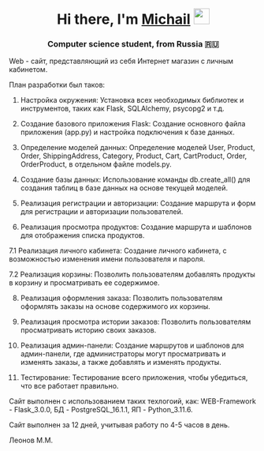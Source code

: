 <h1 align="center">Hi there, I'm <a href="https://daniilshat.ru/" target="_blank">Michail</a> 
<img src="https://github.com/blackcater/blackcater/raw/main/images/Hi.gif" height="32"/></h1>
<h3 align="center">Computer science student, from Russia 🇷🇺</h3>



Web - сайт, представляющий из себя Интернет магазин с личным кабинетом.

План разработки был таков:

1. Настройка окружения: Установка всех необходимых библиотек и инструментов, таких как Flask, SQLAlchemy, psycopg2 и т.д.

2. Создание базового приложения Flask: Создание основного файла приложения (app.py) и настройка подключения к базе данных.

3. Определение моделей данных: Определение моделей User, Product, Order, ShippingAddress, Category, Product, Cart, CartProduct, Order, OrderProduct, в отдельном файле models.py.

4. Создание базы данных: Использование команды db.create_all() для создания таблиц в базе данных на основе текущей моделей.

5. Реализация регистрации и авторизации: Создание маршрута и форм для регистрации и авторизации пользователей.

6. Реализация просмотра продуктов: Создание маршрута и шаблонов для отображения списка продуктов.

7.1 Реализация личного кабинета: Создание личного кабинета, с возможностью изменения имени пользователя и пароля.

7.2 Реализация корзины: Позволить пользователям добавлять продукты в корзину и просматривать ее содержимое.

8. Реализация оформления заказа: Позволить пользователям оформлять заказы на основе содержимого их корзины.

9. Реализация просмотра истории заказов: Позволить пользователям просматривать историю своих заказов.

10. Реализация админ-панели: Создание маршрутов и шаблонов для админ-панели, где администраторы могут просматривать и изменять заказы, а также добавлять и изменять продукты.

11. Тестирование: Тестирование всего приложения, чтобы убедиться, что все работает правильно.

Сайт выполнен с использованием таких техлогоий, как: WEB-Framework - Flask_3.0.0, БД - PostgreSQL_16.1.1, ЯП - Python_3.11.6.

Сайт выполнен за 12 дней, учитывая работу по 4-5 часов в день.

Леонов М.М.
